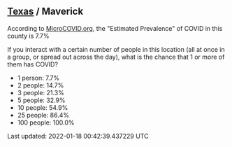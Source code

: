 
## [Texas](/united-states/texas) / Maverick

According to [MicroCOVID.org](http://microcovid.org),
the "Estimated Prevalence" of COVID in this county is 7.7%

If you interact with a certain number of people in this location
(all at once in a group, or spread out across the day), what is the chance that
1 or more of them has COVID?

- 1 person: 7.7%
- 2 people: 14.7%
- 3 people: 21.3%
- 5 people: 32.9%
- 10 people: 54.9%
- 25 people: 86.4%
- 100 people: 100.0%

Last updated: 2022-01-18 00:42:39.437229 UTC

